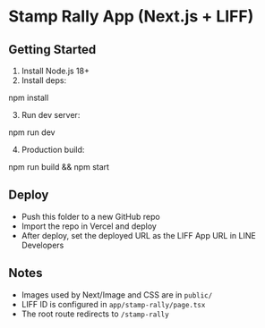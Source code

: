 # Stamp Rally App (Next.js + LIFF)

## Getting Started

1. Install Node.js 18+
2. Install deps:

npm install

3. Run dev server:

npm run dev

4. Production build:

npm run build && npm start

## Deploy

- Push this folder to a new GitHub repo
- Import the repo in Vercel and deploy
- After deploy, set the deployed URL as the LIFF App URL in LINE Developers

## Notes

- Images used by Next/Image and CSS are in `public/`
- LIFF ID is configured in `app/stamp-rally/page.tsx`
- The root route redirects to `/stamp-rally`



